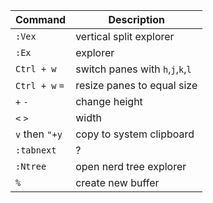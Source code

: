 Command 		| Description
----------------|---------------
`:Vex` 			| vertical split explorer
`:Ex` 			| explorer
`Ctrl + w`		| switch panes with `h`,`j`,`k`,`l`
`Ctrl + w` `=`  | resize panes to equal size
	`+` `-`		| 	change height
	`<` `>`		|	width
`v` then `"+y`	| copy to system clipboard
`:tabnext`		| ?
`:Ntree`		| open nerd tree explorer
`%`				| create new buffer
